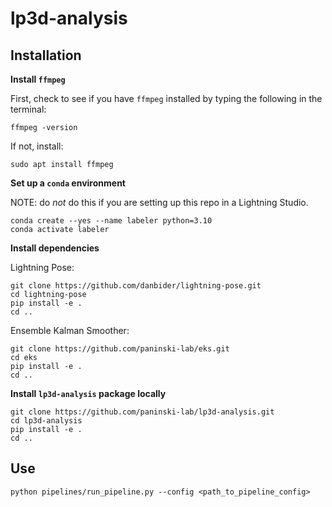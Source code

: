 # lp3d-analysis


## Installation

**Install `ffmpeg`**

First, check to see if you have `ffmpeg` installed by typing the following in the terminal:

```
ffmpeg -version
```

If not, install:

```
sudo apt install ffmpeg
```

**Set up a `conda` environment**

NOTE: do *not* do this if you are setting up this repo in a Lightning Studio.

```
conda create --yes --name labeler python=3.10
conda activate labeler
```

**Install dependencies**

Lightning Pose:
```
git clone https://github.com/danbider/lightning-pose.git
cd lightning-pose
pip install -e .
cd ..
```

Ensemble Kalman Smoother:
```
git clone https://github.com/paninski-lab/eks.git
cd eks
pip install -e .
cd ..
```

**Install `lp3d-analysis` package locally**

```
git clone https://github.com/paninski-lab/lp3d-analysis.git
cd lp3d-analysis
pip install -e .
cd ..
```

## Use

```
python pipelines/run_pipeline.py --config <path_to_pipeline_config> 
```
